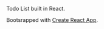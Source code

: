 Todo List built in React.

Bootsrapped with [Create React App](https://github.com/facebookincubator/create-react-app).